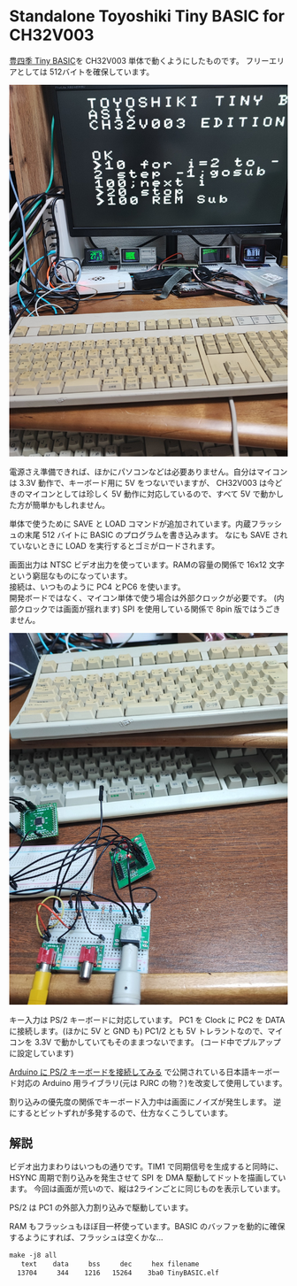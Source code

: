 # Standalone Toyoshiki Tiny BASIC for CH32V003 

[豊四季 Tiny BASIC](https://github.com/vintagechips/ttbasic_arduino/tree/master)を CH32V003 単体で動くようにしたものです。
フリーエリアとしては 512バイトを確保しています。<br>

![Screenshot](screenshot.jpg)

電源さえ準備できれば、ほかにパソコンなどは必要ありません。自分はマイコンは 3.3V 動作で、キーボード用に 5V をつないでいますが、
CH32V003 は今どきのマイコンとしては珍しく 5V 動作に対応しているので、すべて 5V で動かした方が簡単かもしれません。<br>

単体で使うために SAVE と LOAD コマンドが追加されています。内蔵フラッシュの末尾 512 バイトに BASIC のプログラムを書き込みます。
なにも SAVE されていないときに LOAD を実行するとゴミがロードされます。<br>

画面出力は NTSC ビデオ出力を使っています。RAMの容量の関係で 16x12 文字という窮屈なものになっています。<br>
接続は、いつものように PC4 とPC6 を使います。<br>
開発ボードではなく、マイコン単体で使う場合は外部クロックが必要です。
(内部クロックでは画面が揺れます)
SPI を使用している関係で 8pin 版ではうごきません。<br>

![Schematic](board.jpg)

キー入力は PS/2 キーボードに対応しています。
PC1 を Clock に PC2 を DATA に接続します。(ほかに 5V と GND も)
PC1/2 とも 5V トレラントなので、マイコンを 3.3V で動かしていてもそのままつないでます。
(コード中でプルアップに設定しています)<br>

[Arduino に PS/2 キーボードを接続してみる](https://ht-deko.com/arduino/ps2_keyboard.html)
で公開されている日本語キーボード対応の Arduino 用ライブラリ(元は PJRC の物？)を改変して使用しています。<br>

割り込みの優先度の関係でキーボード入力中は画面にノイズが発生します。
逆にするとビットずれが多発するので、仕方なくこうしています。<br>

## 解説

ビデオ出力まわりはいつもの通りです。TIM1 で同期信号を生成すると同時に、
HSYNC 周期で割り込みを発生させて SPI を DMA 駆動してドットを描画しています。
今回は画面が荒いので、縦は2ラインごとに同じものを表示しています。<br>

PS/2 は PC1 の外部入力割り込みで駆動しています。<br>

RAM もフラッシュもほぼ目一杯使っています。BASIC のバッファを動的に確保するようにすれば、フラッシュは空くかな…<br>
```
make -j8 all 
   text	   data	    bss	    dec	    hex	filename
  13704	    344	   1216	  15264	   3ba0	TinyBASIC.elf

```